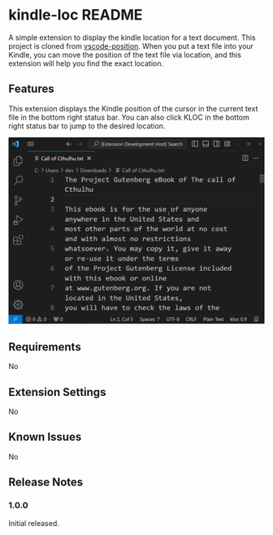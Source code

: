 # kindle-loc README

A simple extension to display the kindle location for a text document. This project is cloned from [vscode-position](https://github.com/joerohde/vscode-position). 
When you put a text file into your Kindle, you can move the position of the text file via location, and this extension will help you find the exact location.

## Features

This extension displays the Kindle position of the cursor in the current text file in the bottom right status bar.
You can also click KLOC in the bottom right status bar to jump to the desired location.

![alt text](./assets/kindle-loc.gif)

## Requirements

No

## Extension Settings

No

## Known Issues

No

## Release Notes

### 1.0.0

Initial released.
